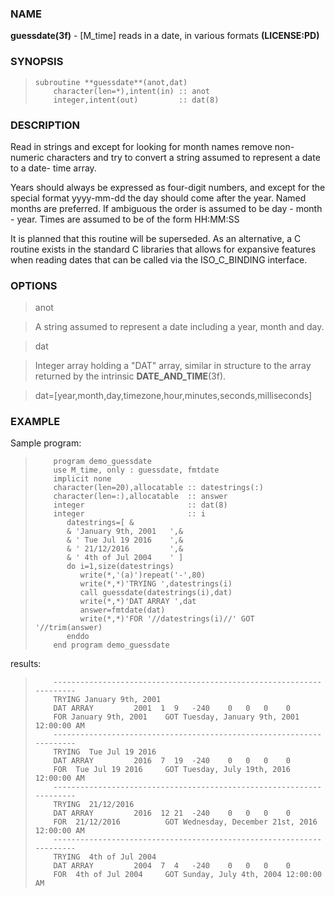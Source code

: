 ### NAME

**guessdate(3f)** \- [M_time] reads in a date, in various formats **(LICENSE:PD)**

### SYNOPSIS

>     subroutine **guessdate**(anot,dat)
>         character(len=*),intent(in) :: anot
>         integer,intent(out)         :: dat(8)

### DESCRIPTION

Read in strings and except for looking for month names remove non-numeric
characters and try to convert a string assumed to represent a date to a date-
time array.

Years should always be expressed as four-digit numbers, and except for the
special format yyyy-mm-dd the day should come after the year. Named months are
preferred. If ambiguous the order is assumed to be day - month - year. Times
are assumed to be of the form HH:MM:SS

It is planned that this routine will be superseded. As an alternative, a C
routine exists in the standard C libraries that allows for expansive features
when reading dates that can be called via the ISO_C_BINDING interface.

### OPTIONS

> anot

> A string assumed to represent a date including a year, month and day.

> dat

> Integer array holding a "DAT" array, similar in structure to the array
returned by the intrinsic **DATE_AND_TIME**(3f).

> dat=[year,month,day,timezone,hour,minutes,seconds,milliseconds]

### EXAMPLE

Sample program:

>         program demo_guessdate
>         use M_time, only : guessdate, fmtdate
>         implicit none
>         character(len=20),allocatable :: datestrings(:)
>         character(len=:),allocatable  :: answer
>         integer                       :: dat(8)
>         integer                       :: i
>            datestrings=[ &
>            & 'January 9th, 2001   ',&
>            & ' Tue Jul 19 2016    ',&
>            & ' 21/12/2016         ',&
>            & ' 4th of Jul 2004    ' ]
>            do i=1,size(datestrings)
>               write(*,'(a)')repeat('-',80)
>               write(*,*)'TRYING ',datestrings(i)
>               call guessdate(datestrings(i),dat)
>               write(*,*)'DAT ARRAY ',dat
>               answer=fmtdate(dat)
>               write(*,*)'FOR '//datestrings(i)//' GOT '//trim(answer)
>            enddo
>         end program demo_guessdate

results:

>         ---------------------------------------------------------------------
>         TRYING January 9th, 2001
>         DAT ARRAY         2001  1  9   -240    0   0   0    0
>         FOR January 9th, 2001    GOT Tuesday, January 9th, 2001 12:00:00 AM
>         ---------------------------------------------------------------------
>         TRYING  Tue Jul 19 2016
>         DAT ARRAY         2016  7  19  -240    0   0   0    0
>         FOR  Tue Jul 19 2016     GOT Tuesday, July 19th, 2016 12:00:00 AM
>         ---------------------------------------------------------------------
>         TRYING  21/12/2016
>         DAT ARRAY         2016  12 21  -240    0   0   0    0
>         FOR  21/12/2016          GOT Wednesday, December 21st, 2016 12:00:00 AM
>         ---------------------------------------------------------------------
>         TRYING  4th of Jul 2004
>         DAT ARRAY         2004  7  4   -240    0   0   0    0
>         FOR  4th of Jul 2004     GOT Sunday, July 4th, 2004 12:00:00 AM
